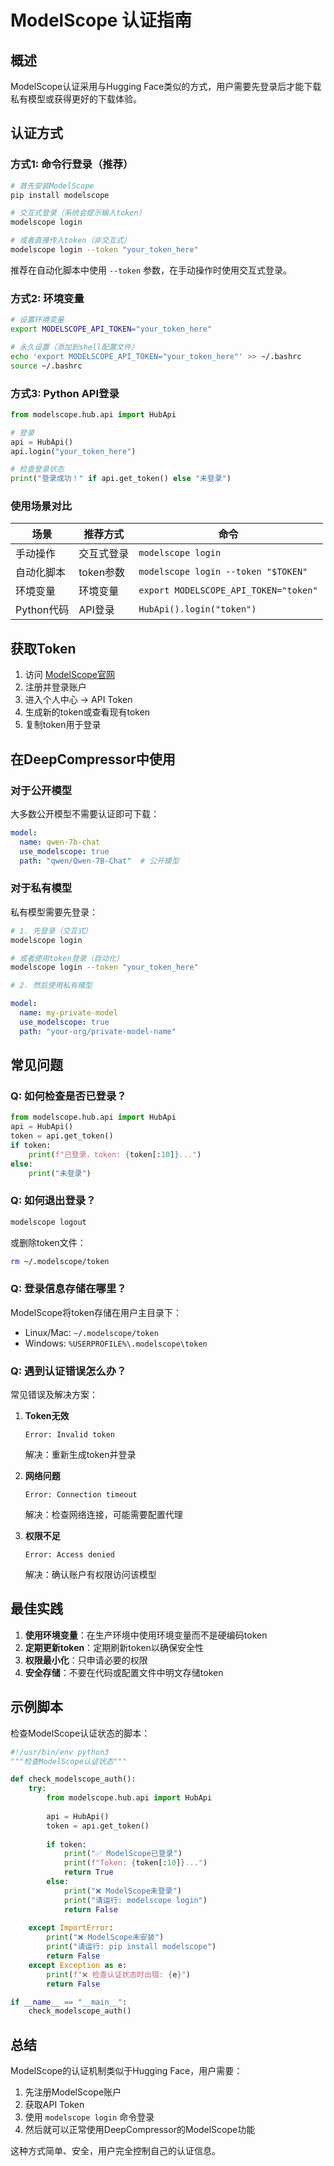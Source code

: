 # ModelScope 认证指南

## 概述

ModelScope认证采用与Hugging Face类似的方式，用户需要先登录后才能下载私有模型或获得更好的下载体验。

## 认证方式

### 方式1: 命令行登录（推荐）

```bash
# 首先安装ModelScope
pip install modelscope

# 交互式登录（系统会提示输入token）
modelscope login

# 或者直接传入token（非交互式）
modelscope login --token "your_token_here"
```

推荐在自动化脚本中使用 `--token` 参数，在手动操作时使用交互式登录。

### 方式2: 环境变量

```bash
# 设置环境变量
export MODELSCOPE_API_TOKEN="your_token_here"

# 永久设置（添加到shell配置文件）
echo 'export MODELSCOPE_API_TOKEN="your_token_here"' >> ~/.bashrc
source ~/.bashrc
```

### 方式3: Python API登录

```python
from modelscope.hub.api import HubApi

# 登录
api = HubApi()
api.login("your_token_here")

# 检查登录状态
print("登录成功！" if api.get_token() else "未登录")
```

### 使用场景对比

| 场景 | 推荐方式 | 命令 |
|-----|---------|------|
| 手动操作 | 交互式登录 | `modelscope login` |
| 自动化脚本 | token参数 | `modelscope login --token "$TOKEN"` |
| 环境变量 | 环境变量 | `export MODELSCOPE_API_TOKEN="token"` |
| Python代码 | API登录 | `HubApi().login("token")` |

## 获取Token

1. 访问 [ModelScope官网](https://modelscope.cn)
2. 注册并登录账户
3. 进入个人中心 → API Token
4. 生成新的token或查看现有token
5. 复制token用于登录

## 在DeepCompressor中使用

### 对于公开模型

大多数公开模型不需要认证即可下载：

```yaml
model:
  name: qwen-7b-chat
  use_modelscope: true
  path: "qwen/Qwen-7B-Chat"  # 公开模型
```

### 对于私有模型

私有模型需要先登录：

```bash
# 1. 先登录（交互式）
modelscope login

# 或者使用token登录（自动化）
modelscope login --token "your_token_here"

# 2. 然后使用私有模型
```

```yaml
model:
  name: my-private-model
  use_modelscope: true
  path: "your-org/private-model-name"
```

## 常见问题

### Q: 如何检查是否已登录？

```python
from modelscope.hub.api import HubApi
api = HubApi()
token = api.get_token()
if token:
    print(f"已登录，token: {token[:10]}...")
else:
    print("未登录")
```

### Q: 如何退出登录？

```bash
modelscope logout
```

或删除token文件：
```bash
rm ~/.modelscope/token
```

### Q: 登录信息存储在哪里？

ModelScope将token存储在用户主目录下：
- Linux/Mac: `~/.modelscope/token`
- Windows: `%USERPROFILE%\.modelscope\token`

### Q: 遇到认证错误怎么办？

常见错误及解决方案：

1. **Token无效**
   ```
   Error: Invalid token
   ```
   解决：重新生成token并登录

2. **网络问题**
   ```
   Error: Connection timeout
   ```
   解决：检查网络连接，可能需要配置代理

3. **权限不足**
   ```
   Error: Access denied
   ```
   解决：确认账户有权限访问该模型

## 最佳实践

1. **使用环境变量**：在生产环境中使用环境变量而不是硬编码token
2. **定期更新token**：定期刷新token以确保安全性
3. **权限最小化**：只申请必要的权限
4. **安全存储**：不要在代码或配置文件中明文存储token

## 示例脚本

检查ModelScope认证状态的脚本：

```python
#!/usr/bin/env python3
"""检查ModelScope认证状态"""

def check_modelscope_auth():
    try:
        from modelscope.hub.api import HubApi
        
        api = HubApi()
        token = api.get_token()
        
        if token:
            print("✅ ModelScope已登录")
            print(f"Token: {token[:10]}...")
            return True
        else:
            print("❌ ModelScope未登录")
            print("请运行: modelscope login")
            return False
            
    except ImportError:
        print("❌ ModelScope未安装")
        print("请运行: pip install modelscope")
        return False
    except Exception as e:
        print(f"❌ 检查认证状态时出错: {e}")
        return False

if __name__ == "__main__":
    check_modelscope_auth()
```

## 总结

ModelScope的认证机制类似于Hugging Face，用户需要：

1. 先注册ModelScope账户
2. 获取API Token
3. 使用 `modelscope login` 命令登录
4. 然后就可以正常使用DeepCompressor的ModelScope功能

这种方式简单、安全，用户完全控制自己的认证信息。